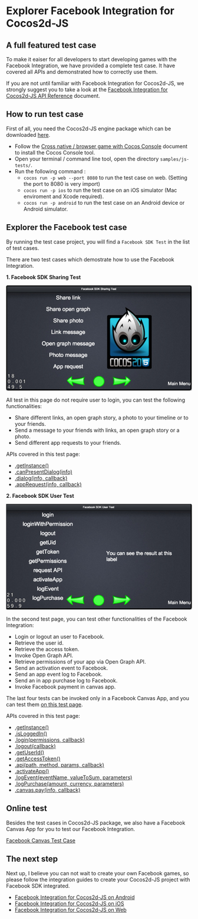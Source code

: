 # Explorer Facebook Integration for Cocos2d-JS

## A full featured test case

To make it eaiser for all developers to start developing games with the Facebook Integration, we have provided a complete test case. It have covered all APIs and demonstrated how to correctly use them.

If you are not until familiar with Facebook Integration for Cocos2d-JS, we strongly suggest you to take a look at the [Facebook Integration for Cocos2d-JS API Reference](../api-reference/zh.md) document.

## How to run test case

First of all, you need the Cocos2d-JS engine package which can be downloaded [here](http://www.cocos2d-x.org/download).

- Follow the [Cross native / browser game with Cocos Console](http://cocos2d-x.org/docs/manual/framework/cocos2d-js/2-working-environment-and-workflow/2-2-cross-native-browser-game-with-cocos-console/en) document to install the Cocos Console tool.
- Open your terminal / command line tool, open the directory `samples/js-tests/`.
- Run the following command : 
    + `cocos run -p web --port 8080` to run the test case on web. (Setting the port to 8080 is very import)
    + `cocos run -p ios` to run the test case on an iOS simulator (Mac enviroment and Xcode required).
    + `cocos run -p android` to run the test case on an Android device or Android simulator.

## Explorer the Facebook test case

By running the test case project, you will find a `Facebook SDK Test` in the list of test cases.

There are two test cases which demostrate how to use the Facebook Integration.

**1. Facebook SDK Sharing Test**

![](share.jpg)

All test in this page do not require user to login, you can test the following functionalities:

- Share different links, an open graph story, a photo to your timeline or to your friends.
- Send a message to your friends with links, an open graph story or a photo.
- Send different app requests to your friends.

APIs covered in this test page:

- [.getInstance()](../api-reference/get-instance.md)
- [.canPresentDialog(info)](../api-reference/can-present-dialog.md)
- [.dialog(info, callback)](../api-reference/dialog.md)
- [.appRequest(info, callback)](../api-reference/app-request.md)

**2. Facebook SDK User Test**

![](user.jpg)

In the second test page, you can test other functionalities of the Facebook Integration:

- Login or logout an user to Facebook.
- Retrieve the user id.
- Retrieve the access token.
- Invoke Open Graph API.
- Retrieve permissions of your app via Open Graph API.
- Send an activation event to Facebook.
- Send an app event log to Facebook.
- Send an in app purchase log to Facebook.
- Invoke Facebook payment in canvas app.

The last four tests can be invoked only in a Facebook Canvas App, and you can test them [on this test page](https://apps.facebook.com/cocostestmyfc/).

APIs covered in this test page:

- [.getInstance()](../api-reference/get-instance.md)
- [.isLoggedIn()](../api-reference/isloggedin.md)
- [.login(permissions, callback)](../api-reference/login.md)
- [.logout(callback)](../api-reference/logout.md)
- [.getUserId()](../api-reference/get-userid.md)
- [.getAccessToken()](../api-reference/get-accesstoken.md)
- [.api(path, method, params, callback)](../api-reference/api.md)
- [.activateApp()](../api-reference/activate-app.md)
- [.logEvent(eventName, valueToSum, parameters)](../api-reference/log-event.md)
- [.logPurchase(amount, currency, parameters)](../api-reference/log-purchase.md)
- [.canvas.pay(info, callback)](../api-reference/pay.md)

## Online test

Besides the test cases in Cocos2d-JS package, we also have a Facebook Canvas App for you to test our Facebook Integration.

[Facebook Canvas Test Case](https://apps.facebook.com/cocostestmyfc/)

## The next step

Next up, I believe you can not wait to create your own Facebook games, so please follow the integration guides to create your Cocos2d-JS project with Facebook SDK integrated.

- [Facebook Integration for Cocos2d-JS on Android](../facebook-sdk-on-android/en.md)
- [Facebook Integration for Cocos2d-JS on iOS](../facebook-sdk-on-ios/en.md)
- [Facebook Integration for Cocos2d-JS on Web](../facebook-sdk-on-web/en.md)